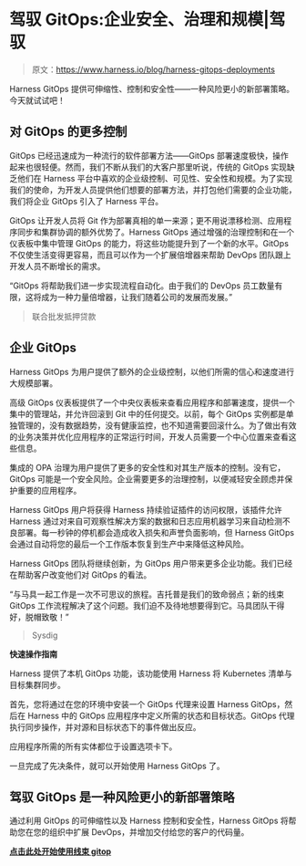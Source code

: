 # 驾驭 GitOps:企业安全、治理和规模|驾驭

> 原文：<https://www.harness.io/blog/harness-gitops-deployments>

Harness GitOps 提供可伸缩性、控制和安全性——一种风险更小的新部署策略。今天就试试吧！

## **对 GitOps 的更多控制**

GitOps 已经迅速成为一种流行的软件部署方法——GitOps 部署速度极快，操作起来也很轻便。然而，我们不断从我们的大客户那里听说，传统的 GitOps 实现缺乏他们在 Harness 平台中喜欢的企业级控制、可见性、安全性和规模。为了实现我们的使命，为开发人员提供他们想要的部署方法，并打包他们需要的企业功能，我们将企业 GitOps 引入了 Harness 平台。

GitOps 让开发人员将 Git 作为部署真相的单一来源；更不用说漂移检测、应用程序同步和集群协调的额外优势了。Harness GitOps 通过增强的治理控制和在一个仪表板中集中管理 GitOps 的能力，将这些功能提升到了一个新的水平。GitOps 不仅使生活变得更容易，而且可以作为一个扩展倍增器来帮助 DevOps 团队跟上开发人员不断增长的需求。

“GitOps 将帮助我们进一步实现流程自动化。由于我们的 DevOps 员工数量有限，这将成为一种力量倍增器，让我们随着公司的发展而发展。”

> 联合批发抵押贷款

## **企业 GitOps**

Harness GitOps 为用户提供了额外的企业级控制，以他们所需的信心和速度进行大规模部署。

高级 GitOps 仪表板提供了一个中央仪表板来查看应用程序和部署速度，提供一个集中的管理站，并允许回滚到 Git 中的任何提交。以前，每个 GitOps 实例都是单独管理的，没有数据趋势，没有健康监控，也不知道需要回滚什么。为了做出有效的业务决策并优化应用程序的正常运行时间，开发人员需要一个中心位置来查看这些信息。

集成的 OPA 治理为用户提供了更多的安全性和对其生产版本的控制。没有它，GitOps 可能是一个安全风险。企业需要更多的治理控制，以便减轻安全顾虑并保护重要的应用程序。

Harness GitOps 用户将获得 Harness 持续验证插件的访问权限，该插件允许 Harness 通过对来自可观察性解决方案的数据和日志应用机器学习来自动检测不良部署。每一秒钟的停机都会造成收入损失和声誉负面影响，但 Harness GitOps 会通过自动将您的最后一个工作版本恢复到生产中来降低这种风险。

Harness GitOps 团队将继续创新，为 GitOps 用户带来更多企业功能。我们已经在帮助客户改变他们对 GitOps 的看法。

“与马具一起工作是一次不可思议的旅程。吉托普是我们的致命弱点；新的线束 GitOps 工作流程解决了这个问题。我们迫不及待地想要得到它。马具团队干得好，脱帽致敬！”

> Sysdig

**快速操作指南**

Harness 提供了本机 GitOps 功能，该功能使用 Harness 将 Kubernetes 清单与目标集群同步。

首先，您将通过在您的环境中安装一个 GitOps 代理来设置 Harness GitOps，然后在 Harness 中的 GitOps 应用程序中定义所需的状态和目标状态。GitOps 代理执行同步操作，并对源和目标状态下的事件做出反应。

应用程序所需的所有实体都位于设置选项卡下。

一旦完成了先决条件，就可以开始使用 Harness GitOps 了。

## **驾驭 GitOps 是一种风险更小的新部署策略**

通过利用 GitOps 的可伸缩性以及 Harness 控制和安全性，Harness GitOps 将帮助您在您的组织中扩展 DevOps，并增加交付给您的客户的代码量。

[**点击此处开始使用线束 gitop**](https://harness.io/gitops-beta/)